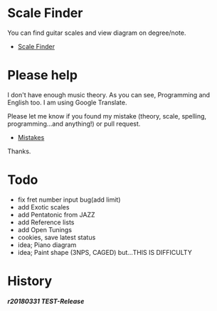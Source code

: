 # Scale Finder

You can find guitar scales and view diagram on degree/note.

* [Scale Finder](https://azuma51.github.io/scale-finder/)


# Please help

I don't have enough music theory.
As you can see, Programming and English too.
I am using Google Translate.

Please let me know if you found my mistake (theory, scale, spelling, programming...and anything!) or pull request.

* [Mistakes](https://github.com/azuma51/scale-finder/issues/1)

Thanks.


# Todo
* fix fret number input bug(add limit)
* add Exotic scales
* add Pentatonic from JAZZ
* add Reference lists
* add Open Tunings
* cookies, save latest status
* idea; Piano diagram
* idea; Paint shape (3NPS, CAGED) but...THIS IS DIFFICULTY

# History
##### r20180331 TEST-Release
